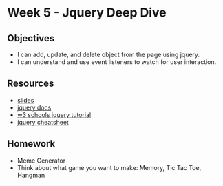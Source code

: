 # Week 5 - Jquery Deep Dive

## Objectives
- I can add, update, and delete object from the page using jquery.
- I can understand and use event listeners to watch for user interaction.

## Resources
- [slides](https://docs.google.com/presentation/d/1LTNojnFSqHWKDNJmzSzectQe1s_h-5xVm8_vnZ9-vUQ/edit?usp=sharing)
- [jquery docs](http://api.jquery.com/)
- [w3 schools jquery tutorial](https://www.w3schools.com/jquery/)
- [jquery cheatsheet](https://oscarotero.com/jquery/)

## Homework
- Meme Generator
- Think about what game you want to make: Memory, Tic Tac Toe, Hangman
